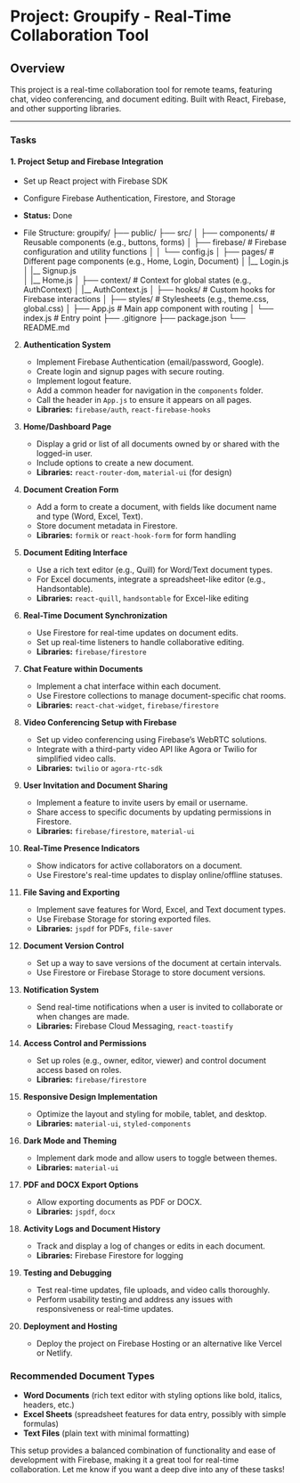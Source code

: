 # Project: Groupify - Real-Time Collaboration Tool

## Overview

This project is a real-time collaboration tool for remote teams, featuring chat, video conferencing, and document editing. Built with React, Firebase, and other supporting libraries.

---

### Tasks

#### 1. Project Setup and Firebase Integration

- Set up React project with Firebase SDK
- Configure Firebase Authentication, Firestore, and Storage
- **Status:** Done


- File Structure: 
groupify/
├── public/
├── src/
│   ├── components/             # Reusable components (e.g., buttons, forms)
│   ├── firebase/               # Firebase configuration and utility functions
│   │   └── config.js
│   ├── pages/                  # Different page components (e.g., Home, Login, Document)
│       |__ Login.js
│       |__ Signup.js   
│       |__ Home.js
│   ├── context/                # Context for global states (e.g., AuthContext)
│       |__ AuthContext.js
│   ├── hooks/                  # Custom hooks for Firebase interactions
│   ├── styles/                 # Stylesheets (e.g., theme.css, global.css)
│   ├── App.js                  # Main app component with routing
│   └── index.js                # Entry point
├── .gitignore
├── package.json
└── README.md



2. **Authentication System**
   - Implement Firebase Authentication (email/password, Google).
   - Create login and signup pages with secure routing.
   - Implement logout feature.
   - Add a common header for navigation in the `components` folder.
   - Call the header in `App.js` to ensure it appears on all pages.
   - **Libraries:** `firebase/auth`, `react-firebase-hooks` 

3. **Home/Dashboard Page**
   - Display a grid or list of all documents owned by or shared with the logged-in user.
   - Include options to create a new document.
   - **Libraries:** `react-router-dom`, `material-ui` (for design)

4. **Document Creation Form**
   - Add a form to create a document, with fields like document name and type (Word, Excel, Text).
   - Store document metadata in Firestore.
   - **Libraries:** `formik` or `react-hook-form` for form handling

5. **Document Editing Interface**
   - Use a rich text editor (e.g., Quill) for Word/Text document types.
   - For Excel documents, integrate a spreadsheet-like editor (e.g., Handsontable).
   - **Libraries:** `react-quill`, `handsontable` for Excel-like editing

6. **Real-Time Document Synchronization**
   - Use Firestore for real-time updates on document edits.
   - Set up real-time listeners to handle collaborative editing.
   - **Libraries:** `firebase/firestore`

7. **Chat Feature within Documents**
   - Implement a chat interface within each document.
   - Use Firestore collections to manage document-specific chat rooms.
   - **Libraries:** `react-chat-widget`, `firebase/firestore`

8. **Video Conferencing Setup with Firebase**
   - Set up video conferencing using Firebase’s WebRTC solutions.
   - Integrate with a third-party video API like Agora or Twilio for simplified video calls.
   - **Libraries:** `twilio` or `agora-rtc-sdk`

9. **User Invitation and Document Sharing**
   - Implement a feature to invite users by email or username.
   - Share access to specific documents by updating permissions in Firestore.
   - **Libraries:** `firebase/firestore`, `material-ui`

10. **Real-Time Presence Indicators**
    - Show indicators for active collaborators on a document.
    - Use Firestore's real-time updates to display online/offline statuses.

11. **File Saving and Exporting**
    - Implement save features for Word, Excel, and Text document types.
    - Use Firebase Storage for storing exported files.
    - **Libraries:** `jspdf` for PDFs, `file-saver`

12. **Document Version Control**
    - Set up a way to save versions of the document at certain intervals.
    - Use Firestore or Firebase Storage to store document versions.

13. **Notification System**
    - Send real-time notifications when a user is invited to collaborate or when changes are made.
    - **Libraries:** Firebase Cloud Messaging, `react-toastify`

14. **Access Control and Permissions**
    - Set up roles (e.g., owner, editor, viewer) and control document access based on roles.
    - **Libraries:** `firebase/firestore`

15. **Responsive Design Implementation**
    - Optimize the layout and styling for mobile, tablet, and desktop.
    - **Libraries:** `material-ui`, `styled-components`

16. **Dark Mode and Theming**
    - Implement dark mode and allow users to toggle between themes.
    - **Libraries:** `material-ui`

17. **PDF and DOCX Export Options**
    - Allow exporting documents as PDF or DOCX.
    - **Libraries:** `jspdf`, `docx`

18. **Activity Logs and Document History**
    - Track and display a log of changes or edits in each document.
    - **Libraries:** Firebase Firestore for logging

19. **Testing and Debugging**
    - Test real-time updates, file uploads, and video calls thoroughly.
    - Perform usability testing and address any issues with responsiveness or real-time updates.

20. **Deployment and Hosting**
    - Deploy the project on Firebase Hosting or an alternative like Vercel or Netlify.

### Recommended Document Types

- **Word Documents** (rich text editor with styling options like bold, italics, headers, etc.)
- **Excel Sheets** (spreadsheet features for data entry, possibly with simple formulas)
- **Text Files** (plain text with minimal formatting)

This setup provides a balanced combination of functionality and ease of development with Firebase, making it a great tool for real-time collaboration. Let me know if you want a deep dive into any of these tasks!